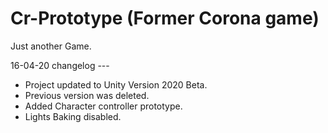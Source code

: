# Cr-Prototype (Former Corona game)
Just another Game.

16-04-20 changelog --- 
- Project updated to Unity Version 2020 Beta.
- Previous version was deleted.
- Added Character controller prototype.
- Lights Baking disabled.

